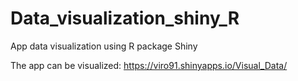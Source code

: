 # Data_visualization_shiny_R


App data visualization using R package Shiny 


The app can be visualized:  https://viro91.shinyapps.io/Visual_Data/

